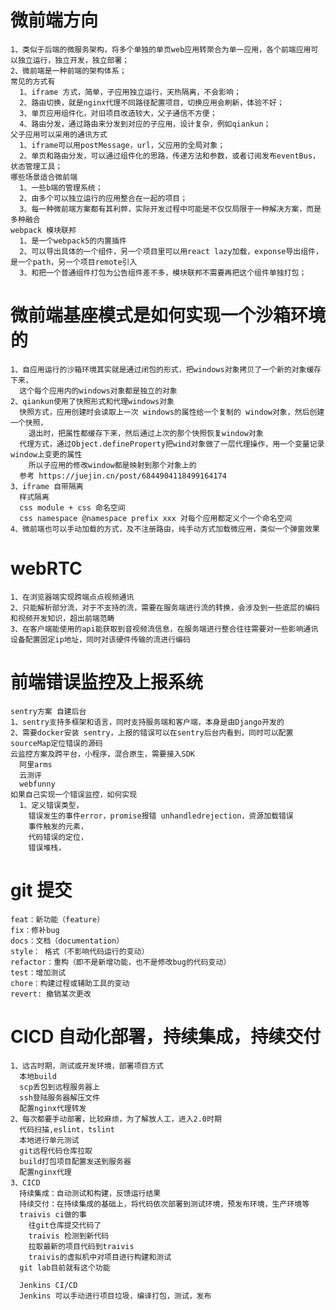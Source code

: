 # 微前端方向  
    1、类似于后端的微服务架构，将多个单独的单页web应用转聚合为单一应用，各个前端应用可以独立运行，独立开发，独立部署； 
    2、微前端是一种前端的架构体系；  
    常见的方式有  
      1、iframe 方式，简单，子应用独立运行，天热隔离，不会影响；  
      2、路由切换，就是nginx代理不同路径配置项目，切换应用会刷新，体验不好；  
      3、单页应用组件化，对旧项目改造较大，父子通信不方便；  
      4、路由分发，通过路由来分发到对应的子应用，设计复杂，例如qiankun；  
    父子应用可以采用的通讯方式  
      1、iframe可以用postMessage，url，父应用的全局对象；  
      2、单页和路由分发，可以通过组件化的思路，传递方法和参数，或者订阅发布eventBus，状态管理工具；  
    哪些场景适合微前端  
      1、一些b端的管理系统；  
      2、由多个可以独立运行的应用整合在一起的项目；  
      3、每一种微前端方案都有其利弊，实际开发过程中可能是不仅仅局限于一种解决方案，而是多种融合  
    webpack 模块联邦
      1、是一个webpack5的内置插件
      2、可以导出具体的一个组件，另一个项目里可以用react lazy加载，exponse导出组件，是一个path，另一个项目remote引入
      3、和把一个普通组件打包为公告组件差不多，模块联邦不需要再把这个组件单独打包；

# 微前端基座模式是如何实现一个沙箱环境的
    1、自应用运行的沙箱环境其实就是通过闭包的形式，把windows对象拷贝了一个新的对象缓存下来，
      这个每个应用内的windows对象都是独立的对象
    2、qiankun使用了快照形式和代理windows对象
      快照方式，应用创建时会读取上一次 windows的属性给一个复制的 window对象，然后创建一个快照，
        退出时，把属性都缓存下来，然后通过上次的那个快照恢复window对象
      代理方式，通过Object.defineProperty把wind对象做了一层代理操作，用一个变量记录window上变更的属性
        所以子应用的修改window都是映射到那个对象上的
      参考 https://juejin.cn/post/6844904118499164174
    3、iframe 自带隔离
      样式隔离
      css module + css 命名空间
      css namespace @namespace prefix xxx 对每个应用都定义个一个命名空间
    4、微前端也可以手动加载的方式，及不注册路由，纯手动方式加载微应用，类似一个弹窗效果

# webRTC  
    1、在浏览器端实现跨端点点视频通讯  
    2、只能解析部分流，对于不支持的流，需要在服务端进行流的转换，会涉及到一些底层的编码和视频开发知识，超出前端范畴  
    3、在客户端能使用的api能获取到音视频流信息，在服务端进行整合往往需要对一些影响通讯设备配置固定ip地址，同时对该硬件传输的流进行编码

# 前端错误监控及上报系统
    sentry方案 自建后台
    1、sentry支持多框架和语言，同时支持服务端和客户端，本身是由Django开发的
    2、需要docker安装 sentry，上报的错误可以在sentry后台内看到，同时可以配置sourceMap定位错误的源码
    云监控方案及跨平台，小程序，混合原生，需要接入SDK
      阿里arms
      云测评
      webfunny
    如果自己实现一个错误监控，如何实现
      1、定义错误类型，
        错误发生的事件error，promise报错 unhandledrejection，资源加载错误
        事件触发的元素，
        代码错误的定位，
        错误堆栈，

# git 提交
    feat：新功能（feature）
    fix：修补bug
    docs：文档（documentation）
    style： 格式（不影响代码运行的变动）
    refactor：重构（即不是新增功能，也不是修改bug的代码变动）
    test：增加测试
    chore：构建过程或辅助工具的变动
    revert: 撤销某次更改

# CICD 自动化部署，持续集成，持续交付
    1、远古时期，测试或开发环境，部署项目方式
      本地build
      scp丢包到远程服务器上
      ssh登陆服务器解压文件
      配置nginx代理转发
    2、每次都要手动部署，比较麻烦，为了解放人工，进入2.0时期
      代码扫描,eslint，tslint
      本地进行单元测试
      git远程代码仓库拉取
      build打包项目配置发送到服务器
      配置nginx代理
    3、CICD
      持续集成：自动测试和构建，反馈运行结果
      持续交付：在持续集成的基础上，将代码依次部署到测试环境，预发布环境，生产环境等
      traivis ci做的事
        往git仓库提交代码了
        traivis 检测到新代码
        拉取最新的项目代码到traivis 
        traivis的虚拟机中对项目进行构建和测试
      git lab目前就有这个功能

      Jenkins CI/CD
      Jenkins 可以手动进行项目垃圾，编译打包，测试，发布